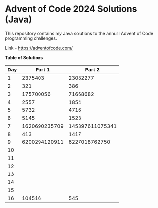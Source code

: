 # Advent of Code 2024 Solutions (Java)

This repository contains my Java solutions to the annual Advent of Code programming challenges.

Link - https://adventofcode.com/

**Table of Solutions**

| Day | Part 1        | Part 2          |
|-----|---------------|-----------------|
| 1   | 2375403       | 23082277        |
| 2   | 321           | 386             |
| 3   | 175700056     | 71668682        |
| 4   | 2557          | 1854            |
| 5   | 5732          | 4716            |
| 6   | 5145          | 1523            |
| 7   | 1620690235709 | 145397611075341 |
| 8   | 413           | 1417            |
| 9   | 6200294120911 | 6227018762750   |
| 10  |               |                 |
| 11  |               |                 |
| 12  |               |                 |
| 13  |               |                 |
| 14  |               |                 |
| 15  |               |                 |
| 16  | 104516        | 545             |
